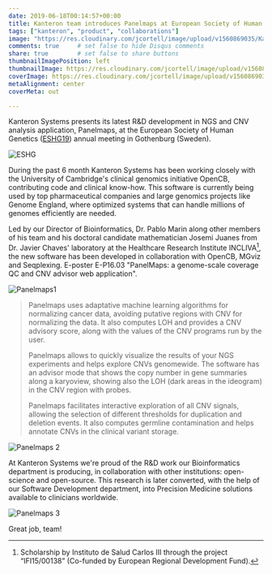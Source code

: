 ```yaml
---
date: 2019-06-18T00:14:57+00:00
title: Kanteron team introduces Panelmaps at European Society of Human Genetics meeting in Sweden
tags: ["kanteron", "product", "collaborations"]
image: "https://res.cloudinary.com/jcortell/image/upload/v1560869035/Kanteron/Panelmaps1.png"
comments: true     # set false to hide Disqus comments
share: true        # set false to share buttons
thumbnailImagePosition: left
thumbnailImage: https://res.cloudinary.com/jcortell/image/upload/v1560869035/Kanteron/Panelmaps1.png
coverImage: https://res.cloudinary.com/jcortell/image/upload/v1560869035/Kanteron/Panelmaps1.png
metaAlignment: center
coverMeta: out

---
```


Kanteron Systems presents its latest R&D development in NGS and CNV analysis application, Panelmaps, at the European Society of Human Genetics ([ESHG19](https://2019.eshg.org/)) annual meeting in Gothenburg (Sweden).

<!--more-->

![ESHG](https://res.cloudinary.com/jcortell/image/upload/v1560869588/Events/ESHG2019.jpg)

During the past 6 month Kanteron Systems has been working closely with the University of Cambridge's clinical genomics initiative OpenCB, contributing code and clinical know-how. This software is currently being used by top pharmaceutical companies and large genomics projects like Genome England, where optimized systems that can handle millions of genomes efficiently are needed.

Led by our Director of Bioinformatics, Dr. Pablo Marin along other members of his team and his doctoral candidate mathematician Josemi Juanes from Dr. Javier Chaves' laboratory at the Healthcare Research Institute INCLIVA[^1], the new software has been developed in collaboration with OpenCB, MGviz and Seqplexing. E-poster E-P16.03 "PanelMaps: a genome-scale coverage QC and CNV advisor web application".

![Panelmaps1](https://res.cloudinary.com/jcortell/image/upload/v1560869035/Kanteron/Panelmaps1.png)

> Panelmaps uses adaptative machine learning algorithms for normalizing cancer data, avoiding putative regions with CNV for normalizing the data. It also computes LOH and provides a CNV advisory score, along with the values of the CNV programs run by the user.
>
> Panelmaps allows to quickly visualize the results of your NGS experiments and helps explore CNVs genomewide. The software has an advisor mode that shows the copy number in gene summaries along a karyoview, showing also the LOH (dark areas in the ideogram) in the CNV region with probes.
>
> Panelmaps facilitates interactive exploration of all CNV signals, allowing the selection of different thresholds for duplication and deletion events. It also computes germline contamination and helps annotate CNVs in the clinical variant storage.

![Panelmaps 2](https://res.cloudinary.com/jcortell/image/upload/v1560869073/Kanteron/Panelmaps2.png)

At Kanteron Systems we're proud of the R&D work our Bioinformatics department is producing, in collaboration with other institutions: open-science and open-source. This research is later converted, with the help of our Software Development department, into Precision Medicine solutions available to clinicians worldwide.

![Panelmaps 3](https://res.cloudinary.com/jcortell/image/upload/v1560869103/Kanteron/Panelmaps3.png)

Great job, team!

[^1]: Scholarship by Instituto de Salud Carlos III through the project “IFI15/00138” (Co-funded by European Regional Development Fund).
